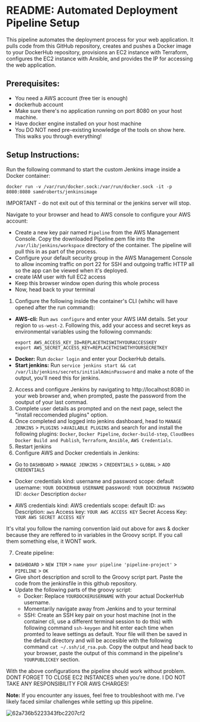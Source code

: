 # README: Automated Deployment Pipeline Setup

This pipeline automates the deployment process for your web application. It pulls code from this GitHub repository, creates and pushes a Docker image to your DockerHub repository, provisions an EC2 instance with Terraform, configures the EC2 instance with Ansible, and provides the IP for accessing the web application.


## Prerequisites:

- You need a AWS account (free tier is enough)
- dockerhub account
- Make sure there's no application running on port 8080 on your host machine.
- Have docker engine installed on your host machine
- You DO NOT need pre-existing knowledge of the tools on show here. This walks you through everything!

## Setup Instructions:

Run the following command to start the custom Jenkins image inside a Docker container:
```
docker run -v /var/run/docker.sock:/var/run/docker.sock -it -p 8080:8080 samdroberts/jenkinsimage
```
IMPORTANT - do not exit out of this terminal or the jenkins server will stop.

Navigate to your browser and head to AWS console to configure your AWS account:
- Create a new key pair named `Pipeline` from the AWS Management Console. Copy the downloaded Pipeline.pem file into the `/var/lib/jenkins/workspace` directory of the container. The pipeline will pull this in as part of the process.
- Configure your default security group in the AWS Management Console to allow incoming traffic on port 22 for SSH and outgoing traffic HTTP all so the app can be viewed when it's deployed.
- create IAM user with full EC2 access
- Keep this browser window open during this whole process
- Now, head back to your terminal

1. Configure the following inside the container's CLI (whihc will have opened after the run command):

- **AWS-cli:** Run ```aws configure``` and enter your AWS IAM details. Set your region to `us-west-2`. 
    Following this, add your access and secret keys as environmental variables using the following commands:
  ```
  export AWS_ACCESS_KEY_ID=REPLACETHISWITHYOURACCESSKEY 
  export AWS_SECRET_ACCESS_KEY=REPLACETHISWITHYOURSECRETKEY
  ```
- **Docker:** Run ```docker login``` and enter your DockerHub details.
- **Start jenkins:** Run ```service jenkins start && cat /var/lib/jenkins/secrets/initialAdminPassword``` and make a note of the output, you'll need this for jenkins.

2. Access and configure Jenkins by navigating to http://localhost:8080 in your web browser and, when prompted, paste the password from the ooutput of your last commad.
3. Complete user details as prompted and on the next page, select the "install reccomended plugins" option.
4. Once completed and logged into jenkins dashboard, head to `MANAGE JENKINS` > `PLUGINS` >`AVAILABLE PLUGINS` and search for and install the following plugins:
   `Docker`, `Docker Pipeline`, `docker-build-step`, `CloudBees Docker Build and Publish`, `Terraform`, `Ansible`, `AWS Credentials`.
5. Restart jenkins
6. Configure AWS and Docker credentials in Jenkins:
- Go to `DASHBOARD` > `MANAGE JENKINS` > `CREDENTIALS` > `GLOBAL` > `ADD CREDENTIALS`
- Docker credentials
      kind: username and password
      scope: default
      username: `YOUR DOCKERHUB USERNAME`
      password: `YOUR DOCKERHUB PASSWORD`
      ID: `docker`
      Description `docker`
  
- AWS credentials
      kind: AWS credentials
      scope: default
      ID: `aws`
      Description: `aws`
      Access key: `YOUR AWS ACCESS KEY`
      Secret Access Key: `YOUR AWS SECRET ACCESS KEY`        

It's vital you follow the naming convention laid out above for aws & docker because they are reffered to in variables in the Groovy script. If you call them something else, it WONT work.

7. Create pipeline:
- `DASHBOARD` > `NEW ITEM` > `name your pipeline 'pipeline-project'` > `PIPELINE` > `OK`
- Give short description and scroll to the Groovy script part. Paste the code from the jenkinsfile in this github repository.
- Update the following parts of the groovy script:
  - Docker: Replace `YOURDOCKERUSERNAME` with your actual DockerHub username.
  - Momentarily navigate away from Jenkins and to your terminal
  - SSH: Create an SSH key pair on your host machine (not in the container cli, use a different terminal session to do this) with following command ```ssh-keygen``` and hit enter each time when promted to leave settings as default. Your file will then be saved in the default directory and will be accesible with the following command ```cat ~/.ssh/id_rsa.pub```. Copy the output and head back to your browser, paste the output of this command in the pipeline's `YOURPUBLICKEY` section.

With the above configurations the pipeline should work without problem. 
DONT FORGET TO CLOSE EC2 INSTANCES when you're done. I DO NOT TAKE ANY RESPONSIBILITY FOR AWS CHARGES!

**Note:** If you encounter any issues, feel free to troubleshoot with me. I've likely faced similar challenges while setting up this pipeline.

![62a736b5223343fbc2207cf2](https://github.com/samdroberts87/snakejs/assets/127436118/e1639eef-b9e5-4ebc-9139-c965af421a01)
